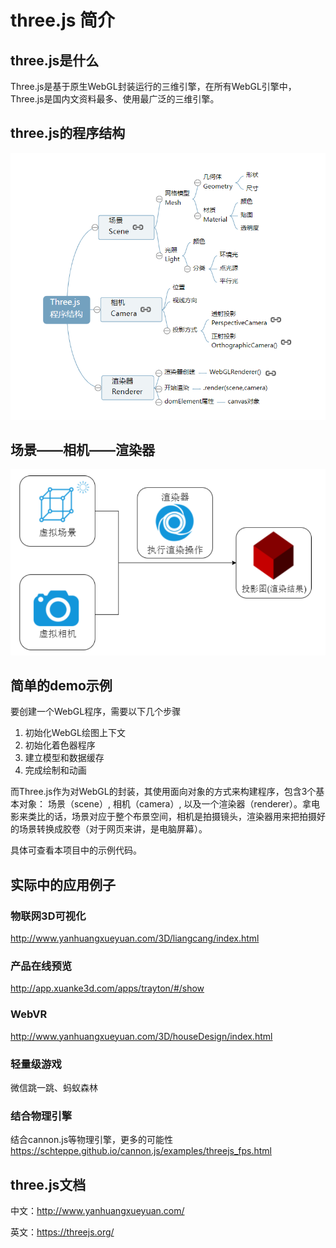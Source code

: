 # three.js 简介

## three.js是什么

Three.js是基于原生WebGL封装运行的三维引擎，在所有WebGL引擎中，Three.js是国内文资料最多、使用最广泛的三维引擎。

## three.js的程序结构
![avatar](./asset/program-construct.png)

## 场景——相机——渲染器

![avatar](./asset/scene-camera-renderer.png)

## 简单的demo示例
要创建一个WebGL程序，需要以下几个步骤
1. 初始化WebGL绘图上下文
2. 初始化着色器程序
3. 建立模型和数据缓存
4. 完成绘制和动画

而Three.js作为对WebGL的封装，其使用面向对象的方式来构建程序，包含3个基本对象： 场景（scene）, 相机（camera）, 以及一个渲染器（renderer）。拿电影来类比的话，场景对应于整个布景空间，相机是拍摄镜头，渲染器用来把拍摄好的场景转换成胶卷（对于网页来讲，是电脑屏幕）。

具体可查看本项目中的示例代码。


## 实际中的应用例子

### 物联网3D可视化
http://www.yanhuangxueyuan.com/3D/liangcang/index.html

### 产品在线预览
http://app.xuanke3d.com/apps/trayton/#/show

### WebVR

http://www.yanhuangxueyuan.com/3D/houseDesign/index.html

### 轻量级游戏

微信跳一跳、蚂蚁森林

### 结合物理引擎

结合cannon.js等物理引擎，更多的可能性
https://schteppe.github.io/cannon.js/examples/threejs_fps.html

## three.js文档

中文：http://www.yanhuangxueyuan.com/

英文：https://threejs.org/